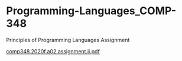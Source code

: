 # Programming-Languages_COMP-348
Principles of Programming Languages Assignment

[comp348.2020f.a02.assignment.ii.pdf](https://github.com/VikaTheDuck/Programming-Languages_COMP-348/files/12936899/comp348.2020f.a02.assignment.ii.pdf)
